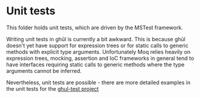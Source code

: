 # Unit tests

This folder holds unit tests, which are driven by the MSTest framework.

Writing unit tests in ghūl is currently a bit awkward. This is because ghūl doesn't yet have support for expression trees or for static calls to generic methods with explicit type arguments. Unfortunately Moq relies heavily on expression trees, mocking, assertion and IoC frameworks in general tend to have interfaces requiring static calls to generic methods where the type arguments cannot be inferred.

Nevertheless, unit tests are possible - there are more detailed examples in the unit tests for the [ghul-test project](https://github.com/degory/ghul-test/tree/main/tests/src)  

